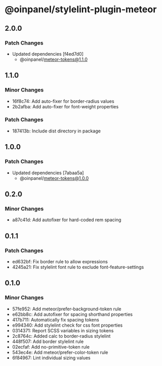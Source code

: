 # @oinpanel/stylelint-plugin-meteor

## 2.0.0

### Patch Changes

- Updated dependencies [f4ed7d0]
  - @oinpanel/meteor-tokens@1.1.0

## 1.1.0

### Minor Changes

- 16f8c74: Add auto-fixer for border-radius values
- 2b2afba: Add auto-fixer for font-weight properties

### Patch Changes

- 187413b: Include dist directory in package

## 1.0.0

### Patch Changes

- Updated dependencies [7abaa5a]
  - @oinpanel/meteor-tokens@1.0.0

## 0.2.0

### Minor Changes

- a87c41d: Add autofixer for hard-coded rem spacing

## 0.1.1

### Patch Changes

- ed632bf: Fix border rule to allow expressions
- 4245a21: Fix stylelint font rule to exclude font-feature-settings

## 0.1.0

### Minor Changes

- 57fe952: Add meteor/prefer-background-token rule
- e62bb8c: Add autofixer for spacing shorthand properties
- 417b711: Automatically fix spacing tokens
- e994340: Add stylelint check for css font properties
- 0314371: Report SCSS variables in sizing tokens
- 2c8764c: Added calc to border-radius stylelint
- 448f507: Add border stylelint rule
- 02ecfaf: Add no-primitive-token rule
- 543ec4e: Add meteor/prefer-color-token rule
- 6f84967: Lint individual sizing values
